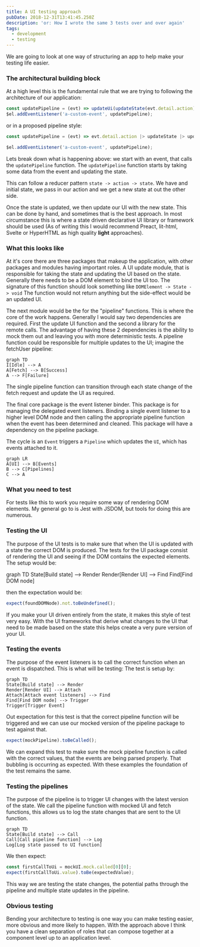 ```yaml
---
title: A UI testing approach
pubDate: 2018-12-31T13:41:45.250Z
description: 'or: How I wrote the same 3 tests over and over again'
tags:
  - development
  - testing
---
```


We are going to look at one way of structuring an app to help make your testing life easier.

### The architectural building block

At a high level this is the fundamental rule that we are trying to following the architecture of our application:

```js
const updatePipeline = (evt) => updateUi(updateState(evt.detail.action));
$el.addEventListener('a-custom-event', updatePipeline);
```

or in a proposed pipeline style:

```js
const updatePipeline = (evt) => evt.detail.action |> updateState |> updateUi;

$el.addEventListener('a-custom-event', updatePipeline);
```

Lets break down what is happening above: we start with an event, that calls the `updatePipeline` function. The `updatePipeline` function starts by taking some data from the event and updating the state.

This can follow a reducer pattern `state -> action -> state`. We have and initial state, we pass in our action and we get a new state at out the other side.

Once the state is updated, we then update our UI with the new state. This can be done by hand, and sometimes that is the best approach. In most circumstance this is where a state driven declarative UI library or framework should be used (As of writing this I would recommend Preact, lit-html, Svelte or HyperHTML as high quality **light** approaches).

### What this looks like

At it's core there are three packages that makeup the application, with other packages and modules having important roles. A UI update module, that is responsible for taking the state and updating the UI based on the state. Generally there needs to be a DOM element to bind the UI too. The signature of this function should look something like `DOMElement -> State -> void` The function would not return anything but the side-effect would be an updated UI.

The next module would be the for the "pipeline" functions. This is where the core of the work happens. Generally I would say two dependencies are required. First the update UI function and the second a library for the remote calls. The advantage of having these 2 dependencies is the ability to mock them out and leaving you with more deterministic tests. A pipeline function could be responsible for multiple updates to the UI; imagine the fetchUser pipeline:

```mermaid
graph TD
I[Idle] --> A
A[Fetch] --> B[Success]
A --> F[Failure]
```

The single pipeline function can transition through each state change of the fetch request and update the UI as required.

The final core package is the event listener binder. This package is for managing the delegated event listeners. Binding a single event listener to a higher level DOM node and then calling the appropriate pipeline function when the event has been determined and cleaned. This package will have a dependency on the pipeline package.

The cycle is an `Event` triggers a `Pipeline` which updates the `UI`, which has events attached to it.

```mermaid
graph LR
A[UI] --> B[Events]
B --> C[Pipelines]
C --> A
```

### What you need to test

For tests like this to work you require some way of rendering DOM elements. My general go to is Jest with JSDOM, but tools for doing this are numerous.

### Testing the UI

The purpose of the UI tests is to make sure that when the UI is updated with a state the correct DOM is produced. The tests for the UI package consist of rendering the UI and seeing if the DOM contains the expected elements. The setup would be:

graph TD
State[Build state] --> Render
Render[Render UI] --> Find
Find[Find DOM node]

then the expectation would be:

```js
expect(foundDOMNode).not.toBeUndefined();
```

If you make your UI driven entirely from the state, it makes this style of test very easy. With the UI frameworks that derive what changes to the UI that need to be made based on the state this helps create a very pure version of your UI.

### Testing the events

The purpose of the event listeners is to call the correct function when an event is dispatched. This is what will be testing: The test is setup by:

```mermaid
graph TD
State[Build state] --> Render
Render[Render UI] --> Attach
Attach[Attach event listeners] --> Find
Find[Find DOM node] --> Trigger
Trigger[Trigger Event]
```

Out expectation for this test is that the correct pipeline function will be triggered and we can use our mocked version of the pipeline package to test against that.

```js
expect(mockPipeline).toBeCalled();
```

We can expand this test to make sure the mock pipeline function is called with the correct values, that the events are being parsed properly. That bubbling is occurring as expected. With these examples the foundation of the test remains the same.

### Testing the pipelines

The purpose of the pipeline is to trigger UI changes with the latest version of the state. We call the pipeline function with mocked UI and fetch functions, this allows us to log the state changes that are sent to the UI function.

```mermaid
graph TD
State[Build state] --> Call
Call[Call pipeline function] --> Log
Log[Log state passed to UI function]
```

We then expect:

```js
const firstCallToUi = mockUI.mock.called[0][0];
expect(firstCallToUi.value).toBe(expectedValue);
```

This way we are testing the state changes, the potential paths through the pipeline and multiple state updates in the pipeline.

### Obvious testing

Bending your architecture to testing is one way you can make testing easier, more obvious and more likely to happen. With the approach above I think you have a clean separation of roles that can compose together at a component level up to an application level.
